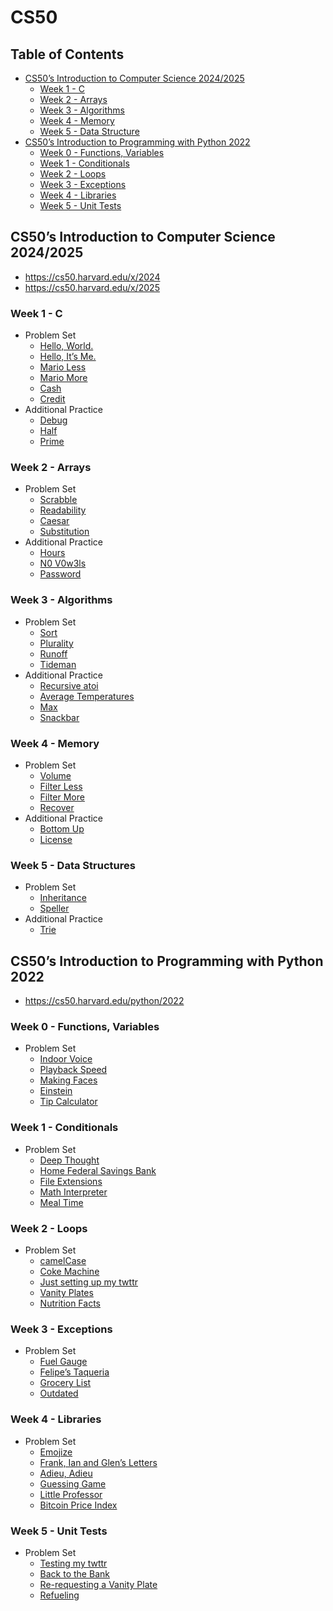 # CS50

## Table of Contents

- [CS50’s Introduction to Computer Science 2024/2025](#cs50s-introduction-to-computer-science-20242025)
  - [Week 1 - C](#week-1---c)
  - [Week 2 - Arrays](#week-2---arrays)
  - [Week 3 - Algorithms](#week-3---algorithms)
  - [Week 4 - Memory](#week-4---memory)
  - [Week 5 - Data Structure](#week-5---data-structures)
- [CS50’s Introduction to Programming with Python 2022](#cs50s-introduction-to-programming-with-python-2022)
  - [Week 0 - Functions, Variables](#week-0---functions-variables)
  - [Week 1 - Conditionals](#week-1---conditionals)
  - [Week 2 - Loops](#week-2---loops)
  - [Week 3 - Exceptions](#week-3---exceptions)
  - [Week 4 - Libraries](#week-4---libraries)
  - [Week 5 - Unit Tests](#week-5---unit-tests)

## CS50’s Introduction to Computer Science 2024/2025

- <https://cs50.harvard.edu/x/2024>
- <https://cs50.harvard.edu/x/2025>

### Week 1 - C

- Problem Set
  - [Hello, World.](./cs50x/Week%2001/world/hello.c)
  - [Hello, It’s Me.](./cs50x/Week%2001/me/hello.c)
  - [Mario Less](./cs50x/Week%2001/mario/less/mario.c)
  - [Mario More](./cs50x/Week%2001/mario/more/mario.c)
  - [Cash](./cs50x/Week%2001/cash/cash.c)
  - [Credit](./cs50x/Week%2001/credit/credit.c)
- Additional Practice
  - [Debug](./cs50x/Week%2001/debug/debug.c)
  - [Half](./cs50x/Week%2001/half/half.c)
  - [Prime](./cs50x/Week%2001/prime/prime.c)

### Week 2 - Arrays

- Problem Set
  - [Scrabble](./cs50x/Week%2002/scrabble/scrabble.c)
  - [Readability](./cs50x/Week%2002/readability/readability.c)
  - [Caesar](./cs50x/Week%2002/caesar/caesar.c)
  - [Substitution](./cs50x/Week%2002/substitution/substitution.c)
- Additional Practice
  - [Hours](./cs50x/Week%2002/hours/hours.c)
  - [N0 V0w3ls](./cs50x/Week%2002/no-vowels/no-vowels.c)
  - [Password](./cs50x/Week%2002/password/password.c)

### Week 3 - Algorithms

- Problem Set
  - [Sort](./cs50x/Week%2003/sort/answers.txt)
  - [Plurality](./cs50x/Week%2003/plurality/plurality.c)
  - [Runoff](./cs50x/Week%2003/runoff/runoff.c)
  - [Tideman](./cs50x/Week%2003/tideman/tideman.c)
- Additional Practice
  - [Recursive atoi](./cs50x/Week%2003/atoi/atoi.c)
  - [Average Temperatures](./cs50x/Week%2003/temps/temps.c)
  - [Max](./cs50x/Week%2003/max/max.c)
  - [Snackbar](./cs50x/Week%2003/snackbar/snackbar.c)

### Week 4 - Memory

- Problem Set
  - [Volume](./cs50x/Week%2004/volume/volume.c)
  - [Filter Less](./cs50x/Week%2004/filter/less/helpers.c)
  - [Filter More](./cs50x/Week%2004/filter/more/helpers.c)
  - [Recover](./cs50x/Week%2004/recover/recover.c)
- Additional Practice
  - [Bottom Up](./cs50x/Week%2004/bottomup/bottomup.c)
  - [License](./cs50x/Week%2004/license/license.c)

### Week 5 - Data Structures

- Problem Set
  - [Inheritance](./cs50x/Week%2005/inheritance/inheritance.c)
  - [Speller](./cs50x/Week%2005/speller/dictionary.c)
- Additional Practice
  - [Trie](./cs50x/Week%2005/trie/trie.c)

## CS50’s Introduction to Programming with Python 2022

- <https://cs50.harvard.edu/python/2022>

### Week 0 - Functions, Variables

- Problem Set
  - [Indoor Voice](./cs50p/Week%2000/indoor/indoor.py)
  - [Playback Speed](./cs50p/Week%2000/playback/playback.py)
  - [Making Faces](./cs50p/Week%2000/faces/faces.py)
  - [Einstein](./cs50p/Week%2000/einstein/einstein.py)
  - [Tip Calculator](./cs50p/Week%2000/tip/tip.py)

### Week 1 - Conditionals

- Problem Set
  - [Deep Thought](/cs50p/Week%2001/deep/deep.py)
  - [Home Federal Savings Bank](/cs50p/Week%2001/bank/bank.py)
  - [File Extensions](/cs50p/Week%2001/extensions/extensions.py)
  - [Math Interpreter](/cs50p/Week%2001/interpreter/interpreter.py)
  - [Meal Time](/cs50p/Week%2001/meal/meal.py)

### Week 2 - Loops

- Problem Set
  - [camelCase](/cs50p/Week%2002/camel/camel.py)
  - [Coke Machine](/cs50p/Week%2002/coke/coke.py)
  - [Just setting up my twttr](/cs50p/Week%2002/twttr/twttr.py)
  - [Vanity Plates](/cs50p/Week%2002/plates/plates.py)
  - [Nutrition Facts](/cs50p/Week%2002/nutrition/nutrition.py)

### Week 3 - Exceptions

- Problem Set
  - [Fuel Gauge](/cs50p/Week%2003/fuel/fuel.py)
  - [Felipe’s Taqueria](/cs50p/Week%2003/taqueria/taqueria.py)
  - [Grocery List](/cs50p/Week%2003/grocery/grocery.py)
  - [Outdated](/cs50p/Week%2003/outdated/outdated.py)

### Week 4 - Libraries

- Problem Set
  - [Emojize](/cs50p/Week%2004/emojize/emojize.py)
  - [Frank, Ian and Glen’s Letters](/cs50p/Week%2004/figlet/figlet.py)
  - [Adieu, Adieu](/cs50p/Week%2004/adieu/adieu.py)
  - [Guessing Game](/cs50p/Week%2004/game/game.py)
  - [Little Professor](/cs50p/Week%2004/professor/professor.py)
  - [Bitcoin Price Index](/cs50p/Week%2004/bitcoin/bitcoin.py)

### Week 5 - Unit Tests

- Problem Set
  - [Testing my twttr](/cs50p/Week%2005/test_twttr/test_twttr.py)
  - [Back to the Bank](/cs50p/Week%2005/test_bank/test_bank.py)
  - [Re-requesting a Vanity Plate](/cs50p/Week%2005/test_plates/test_plates.py)
  - [Refueling](/cs50p/Week%2005/test_fuel/test_fuel.py)
